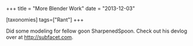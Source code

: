 +++
title = "More Blender Work"
date = "2013-12-03"

[taxonomies]
tags=["Rant"]
+++

Did some modeling for fellow goon SharpenedSpoon. Check out his devlog over at <http://subfacet.com>.
